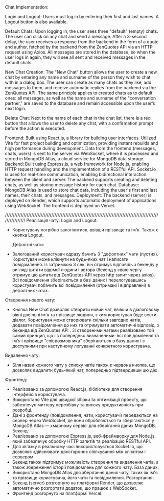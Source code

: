 Chat Implementation:

Login and Logout:
Users must log in by entering their first and last names. A Logout button is also available.

Default Chats:
Upon logging in, the user sees three "default" (empty) chats. The user can click on any chat and send a message. After a 3-second delay, the user receives a response from the backend in the form of a quote and author, fetched by the backend from the ZenQuotes API via an HTTP request using Axios. All messages are stored in the database, so when the user logs in again, they will see all sent and received messages in the default chats.

New Chat Creation:
The "New Chat" button allows the user to create a new chat by entering any name and surname of the person they wish to chat with in a dialog box. The user can create as many chats as they like, add messages to them, and receive automatic replies from the backend via the ZenQuotes API. The same principle applies to created chats as to default ones: all messages, as well as the name and surname of the "conversation partner," are saved to the database and remain accessible upon the user’s next login.

Delete Chat:
Next to the name of each chat in the chat list, there is a red button that allows the user to delete any chat, with a confirmation prompt before the action is executed.

Frontend:
Built using React.js, a library for building user interfaces.
Utilized Vite for fast project building and optimization, providing instant rebuilds and high performance during development.
Data from the frontend (messages, chats, users) is sent to the server via WebSocket, where it is processed and stored in MongoDB Atlas, a cloud service for MongoDB data storage.
Backend:
Built using Express.js, a web framework for Node.js, enabling HTTP request handling and the implementation of a RESTful API.
Socket.io is used for real-time communication, enabling bidirectional interaction between the client and server.
The backend supports creating and deleting chats, as well as storing message history for each chat.
Database:
MongoDB Atlas is used to store chat data, including the user's first and last names, their chats, and messages.
Deployment:
The backend (server) is deployed on Render, which supports automatic deployment of applications using WebSocket.
The frontend is deployed on Vercel.

////////////////////////////////////////////////////////////////////////////////////////////////////////////////
Реалізація чату:
Login and Logout:
- Користувачу потрібно залогінитися, ввівши прізвище та ім'я. Також є кнопка Logout.

  Дефолтні чати:
- Залогований користувач одразу бачить 3 "дефолтних" чати (пустих). Користувач може клікнути на будь-яких чат і написати повідомлення. Із затримкою 3 сек. він отримує відповідь з бекенду у вигляді цитати відомої людини і автора (бекенд у свою чергу отримує цю цитати від ZenQuotes API через http запит через axios). Всі повідомлення зберігаються в базі даних і перелогувавшись користувач побачить всі повідомлення (отримані і відправлені) в дефолтних чатах.

Створення нового чату:
-  Кнопка New Chat дозволяє створити новий чат, ввівши в діалоговому вікні довільні ім`я та прізвище людини, з ким користувач буде вести діалог. Користувач може створювати  скільки завгодно чатів, додавати повідомлення до них та отримувати автоматичні відповіді з бекенда від ZenQuotes API . Зі створеними чатами реалізовано той самий принцип, що і з попередньо визначеними: всі повідомлення та ім'я і прізвище "співрозмовника" зберігаються в базу даних і є доступними при наступному логуванні конкретного користувача. 

Видалення чату:
- Біля назви кожного чату у списку чатів також є червона кнопка, що дозволяє видалити будь-який чат, попередньо підтвердивши цю дію.
  
Фронтенд:
- Реалізовано за допомогою React.js, бібліотеки для створення інтерфейсів користувача. 
- Використано Vite для швидкої збірки та оптимізації проекту, що забезпечує миттєву перезбірку та високу продуктивність при розробці.
- Дані з фронтенду (повідомлення, чати, користувачі) передаються на сервер через WebSocket, де вони обробляються та зберігаються у MongoDB Atlas — хмарному сервісі для зберігання даних MongoDB.
Бекенд:
- Реалізовано за допомогою Express.js, веб-фреймворку для Node.js, який забезпечує обробку HTTP запитів та реалізацію RESTful API.
- Для зв'язку в реальному часі використовується Socket.io, що дозволяє здійснювати двостороннє спілкування між клієнтом і сервером.
- Бекенд також підтримує можливість створення та видалення чатів, а також збереження історії повідомлень для кожного чату.
База даних:
- Використано MongoDB Atlas для зберігання даних чату, таких як ім'я та прізвище  користувача, його чати та повідомлення. 
Розгортання:
- Бекенд (server) розгорнуто на платформі Render, що дозволяє автоматично розгортати додаток, що працює з WebSocket.
- Фронтенд розгорнуто на платформі Vercel. 
